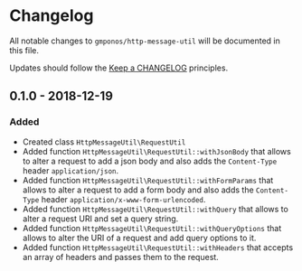# Changelog

All notable changes to `gmponos/http-message-util` will be documented in this file.

Updates should follow the [Keep a CHANGELOG](http://keepachangelog.com/) principles.

## 0.1.0 - 2018-12-19 

### Added
- Created class `HttpMessageUtil\RequestUtil`
- Added function `HttpMessageUtil\RequestUtil::withJsonBody` that allows to alter a request to add a json body and
also adds the `Content-Type` header `application/json`.
- Added function `HttpMessageUtil\RequestUtil::withFormParams` that allows to alter a request to add a form body and
also adds the `Content-Type` header `application/x-www-form-urlencoded`.
- Added function `HttpMessageUtil\RequestUtil::withQuery` that allows to alter a request URI and set a query string. 
- Added function `HttpMessageUtil\RequestUtil::withQueryOptions` that allows to alter the URI of a request and add query options to it. 
- Added function `HttpMessageUtil\RequestUtil::withHeaders` that accepts an array of headers and passes them to the request. 
